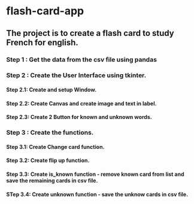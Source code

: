 # flash-card-app
## The project is to create a flash card to study French for english.
### Step 1   : Get the data from the csv file using pandas
### Step 2   : Create the User Interface using tkinter.
#### Step 2.1: Create and setup Window.
#### Step 2.2: Create Canvas and create image and text in label.
#### Step 2.3: Create 2 Button for known and unknown words. 
### Step 3   : Create the functions.
#### Step 3.1: Create Change card function.
#### Step 3.2: Create flip up function.
#### Step 3.3: Create is_known function - remove known card from list and save the remaining cards in csv file.
#### STep 3.4: Create unknown function - save the unknow cards in csv file.
